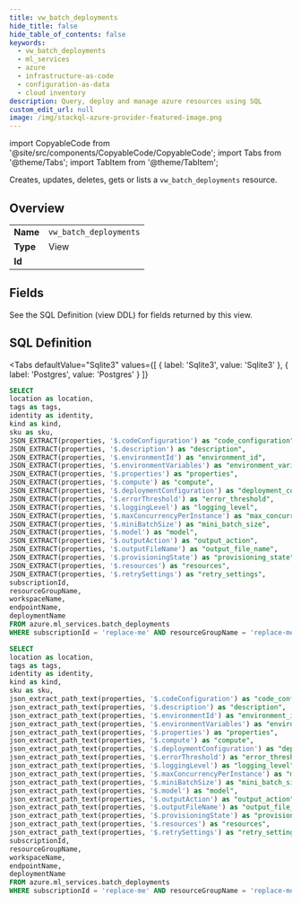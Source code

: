 ```yaml
--- 
title: vw_batch_deployments
hide_title: false
hide_table_of_contents: false
keywords:
  - vw_batch_deployments
  - ml_services
  - azure
  - infrastructure-as-code
  - configuration-as-data
  - cloud inventory
description: Query, deploy and manage azure resources using SQL
custom_edit_url: null
image: /img/stackql-azure-provider-featured-image.png
---
```


import CopyableCode from '@site/src/components/CopyableCode/CopyableCode';
import Tabs from '@theme/Tabs';
import TabItem from '@theme/TabItem';

Creates, updates, deletes, gets or lists a <code>vw_batch_deployments</code> resource.

## Overview
<table><tbody>
<tr><td><b>Name</b></td><td><code>vw_batch_deployments</code></td></tr>
<tr><td><b>Type</b></td><td>View</td></tr>
<tr><td><b>Id</b></td><td><CopyableCode code="azure.ml_services.vw_batch_deployments" /></td></tr>
</tbody></table>

## Fields

See the SQL Definition (view DDL) for fields returned by this view.

## SQL Definition

<Tabs
defaultValue="Sqlite3"
values={[
{ label: 'Sqlite3', value: 'Sqlite3' },
{ label: 'Postgres', value: 'Postgres' }
]}
>
<TabItem value="Sqlite3">

```sql
SELECT
location as location,
tags as tags,
identity as identity,
kind as kind,
sku as sku,
JSON_EXTRACT(properties, '$.codeConfiguration') as "code_configuration",
JSON_EXTRACT(properties, '$.description') as "description",
JSON_EXTRACT(properties, '$.environmentId') as "environment_id",
JSON_EXTRACT(properties, '$.environmentVariables') as "environment_variables",
JSON_EXTRACT(properties, '$.properties') as "properties",
JSON_EXTRACT(properties, '$.compute') as "compute",
JSON_EXTRACT(properties, '$.deploymentConfiguration') as "deployment_configuration",
JSON_EXTRACT(properties, '$.errorThreshold') as "error_threshold",
JSON_EXTRACT(properties, '$.loggingLevel') as "logging_level",
JSON_EXTRACT(properties, '$.maxConcurrencyPerInstance') as "max_concurrency_per_instance",
JSON_EXTRACT(properties, '$.miniBatchSize') as "mini_batch_size",
JSON_EXTRACT(properties, '$.model') as "model",
JSON_EXTRACT(properties, '$.outputAction') as "output_action",
JSON_EXTRACT(properties, '$.outputFileName') as "output_file_name",
JSON_EXTRACT(properties, '$.provisioningState') as "provisioning_state",
JSON_EXTRACT(properties, '$.resources') as "resources",
JSON_EXTRACT(properties, '$.retrySettings') as "retry_settings",
subscriptionId,
resourceGroupName,
workspaceName,
endpointName,
deploymentName
FROM azure.ml_services.batch_deployments
WHERE subscriptionId = 'replace-me' AND resourceGroupName = 'replace-me' AND workspaceName = 'replace-me' AND endpointName = 'replace-me';
```

</TabItem>
<TabItem value="Postgres">

```sql
SELECT
location as location,
tags as tags,
identity as identity,
kind as kind,
sku as sku,
json_extract_path_text(properties, '$.codeConfiguration') as "code_configuration",
json_extract_path_text(properties, '$.description') as "description",
json_extract_path_text(properties, '$.environmentId') as "environment_id",
json_extract_path_text(properties, '$.environmentVariables') as "environment_variables",
json_extract_path_text(properties, '$.properties') as "properties",
json_extract_path_text(properties, '$.compute') as "compute",
json_extract_path_text(properties, '$.deploymentConfiguration') as "deployment_configuration",
json_extract_path_text(properties, '$.errorThreshold') as "error_threshold",
json_extract_path_text(properties, '$.loggingLevel') as "logging_level",
json_extract_path_text(properties, '$.maxConcurrencyPerInstance') as "max_concurrency_per_instance",
json_extract_path_text(properties, '$.miniBatchSize') as "mini_batch_size",
json_extract_path_text(properties, '$.model') as "model",
json_extract_path_text(properties, '$.outputAction') as "output_action",
json_extract_path_text(properties, '$.outputFileName') as "output_file_name",
json_extract_path_text(properties, '$.provisioningState') as "provisioning_state",
json_extract_path_text(properties, '$.resources') as "resources",
json_extract_path_text(properties, '$.retrySettings') as "retry_settings",
subscriptionId,
resourceGroupName,
workspaceName,
endpointName,
deploymentName
FROM azure.ml_services.batch_deployments
WHERE subscriptionId = 'replace-me' AND resourceGroupName = 'replace-me' AND workspaceName = 'replace-me' AND endpointName = 'replace-me';
```

</TabItem>
</Tabs>
